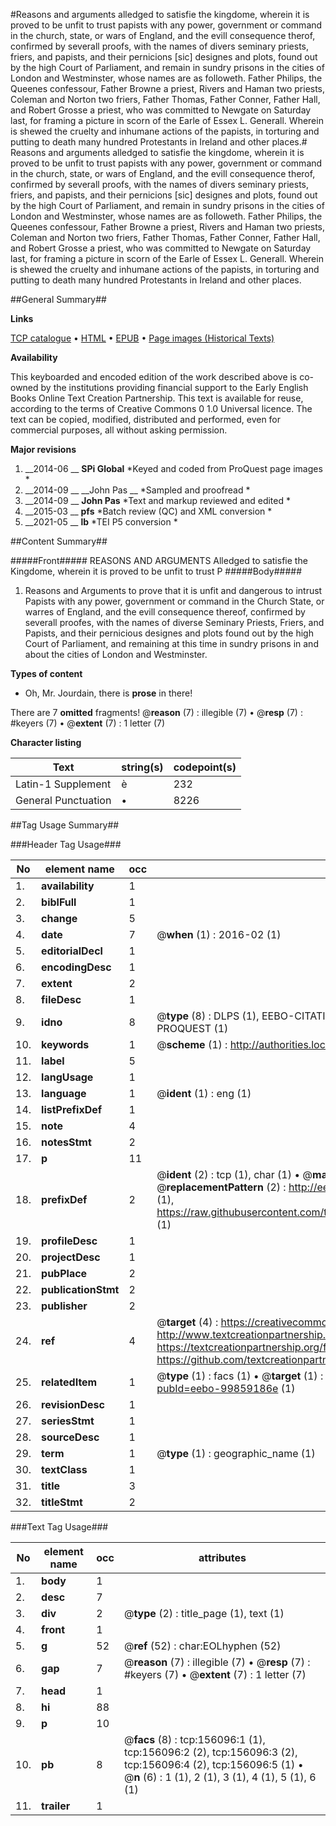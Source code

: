 #Reasons and arguments alledged to satisfie the kingdome, wherein it is proved to be unfit to trust papists with any power, government or command in the church, state, or wars of England, and the evill consequence therof, confirmed by severall proofs, with the names of divers seminary priests, friers, and papists, and their pernicions [sic] designes and plots, found out by the high Court of Parliament, and remain in sundry prisons in the cities of London and Westminster, whose names are as followeth. Father Philips, the Queenes confessour, Father Browne a priest, Rivers and Haman two priests, Coleman and Norton two friers, Father Thomas, Father Conner, Father Hall, and Robert Grosse a priest, who was committed to Newgate on Saturday last, for framing a picture in scorn of the Earle of Essex L. Generall. Wherein is shewed the cruelty and inhumane actions of the papists, in torturing and putting to death many hundred Protestants in Ireland and other places.#
Reasons and arguments alledged to satisfie the kingdome, wherein it is proved to be unfit to trust papists with any power, government or command in the church, state, or wars of England, and the evill consequence therof, confirmed by severall proofs, with the names of divers seminary priests, friers, and papists, and their pernicions [sic] designes and plots, found out by the high Court of Parliament, and remain in sundry prisons in the cities of London and Westminster, whose names are as followeth. Father Philips, the Queenes confessour, Father Browne a priest, Rivers and Haman two priests, Coleman and Norton two friers, Father Thomas, Father Conner, Father Hall, and Robert Grosse a priest, who was committed to Newgate on Saturday last, for framing a picture in scorn of the Earle of Essex L. Generall. Wherein is shewed the cruelty and inhumane actions of the papists, in torturing and putting to death many hundred Protestants in Ireland and other places.

##General Summary##

**Links**

[TCP catalogue](http://www.ota.ox.ac.uk/tcp/)  • 
[HTML](http://tei.it.ox.ac.uk/tcp/Texts-HTML/free/A92/A92219.html)  • 
[EPUB](http://tei.it.ox.ac.uk/tcp/Texts-EPUB/free/A92/A92219.epub) • 
[Page images (Historical Texts)](https://historicaltexts.jisc.ac.uk/eebo-99859186e)

**Availability**

This keyboarded and encoded edition of the work described above is co-owned by the
    institutions providing financial support to the Early English Books Online Text Creation
    Partnership. This text is available for reuse, according to the terms of  Creative Commons 0 1.0 Universal
    licence. The text can be copied, modified, distributed and performed, even for commercial
    purposes, all without asking permission.

**Major revisions**

1. __2014-06 __ __SPi Global__ *Keyed and coded from ProQuest page images *
1. __2014-09 __ __John Pas __ *Sampled and proofread *
1. __2014-09 __ __John Pas__ *Text and markup reviewed and edited *
1. __2015-03 __ __pfs__ *Batch review (QC) and XML conversion *
1. __2021-05 __ __lb__ *TEI P5 conversion *

##Content Summary##

#####Front#####
REASONS AND ARGUMENTS Alledged to satisfie the Kingdome, wherein it is proved to be unfit to trust P
#####Body#####

1. Reasons and Arguments to prove that it is unfit and dangerous to intrust Papists with any power, government or command in the Church State, or warres of England, and the evill consequence thereof, confirmed by severall proofes, with the names of diverse Seminary Priests, Friers, and Papists, and their pernicious designes and plots found out by the high Court of Parliament, and remaining at this time in sundry prisons in and about the cities of London and Westminster.

**Types of content**

  * Oh, Mr. Jourdain, there is **prose** in there!

There are 7 **omitted** fragments! 
 @__reason__ (7) : illegible (7)  •  @__resp__ (7) : #keyers (7)  •  @__extent__ (7) : 1 letter (7)

**Character listing**


|Text|string(s)|codepoint(s)|
|---|---|---|
|Latin-1 Supplement|è|232|
|General Punctuation|•|8226|

##Tag Usage Summary##

###Header Tag Usage###

|No|element name|occ|attributes|
|---|---|---|---|
|1.|__availability__|1||
|2.|__biblFull__|1||
|3.|__change__|5||
|4.|__date__|7| @__when__ (1) : 2016-02 (1)|
|5.|__editorialDecl__|1||
|6.|__encodingDesc__|1||
|7.|__extent__|2||
|8.|__fileDesc__|1||
|9.|__idno__|8| @__type__ (8) : DLPS (1), EEBO-CITATION (1), VID (1), EEBO-PROQUEST (1), STC (3), PROQUEST (1)|
|10.|__keywords__|1| @__scheme__ (1) : http://authorities.loc.gov/ (1)|
|11.|__label__|5||
|12.|__langUsage__|1||
|13.|__language__|1| @__ident__ (1) : eng (1)|
|14.|__listPrefixDef__|1||
|15.|__note__|4||
|16.|__notesStmt__|2||
|17.|__p__|11||
|18.|__prefixDef__|2| @__ident__ (2) : tcp (1), char (1)  •  @__matchPattern__ (2) : ([0-9\-]+):([0-9IVX]+) (1), (.+) (1)  •  @__replacementPattern__ (2) : http://eebo.chadwyck.com/downloadtiff?vid=$1&page=$2 (1), https://raw.githubusercontent.com/textcreationpartnership/Texts/master/tcpchars.xml#$1 (1)|
|19.|__profileDesc__|1||
|20.|__projectDesc__|1||
|21.|__pubPlace__|2||
|22.|__publicationStmt__|2||
|23.|__publisher__|2||
|24.|__ref__|4| @__target__ (4) : https://creativecommons.org/publicdomain/zero/1.0/ (1), http://www.textcreationpartnership.org/docs/. (1), https://textcreationpartnership.org/faq/#faq05 (1), https://github.com/textcreationpartnership (1)|
|25.|__relatedItem__|1| @__type__ (1) : facs (1)  •  @__target__ (1) : https://data.historicaltexts.jisc.ac.uk/view?pubId=eebo-99859186e (1)|
|26.|__revisionDesc__|1||
|27.|__seriesStmt__|1||
|28.|__sourceDesc__|1||
|29.|__term__|1| @__type__ (1) : geographic_name (1)|
|30.|__textClass__|1||
|31.|__title__|3||
|32.|__titleStmt__|2||


###Text Tag Usage###

|No|element name|occ|attributes|
|---|---|---|---|
|1.|__body__|1||
|2.|__desc__|7||
|3.|__div__|2| @__type__ (2) : title_page (1), text (1)|
|4.|__front__|1||
|5.|__g__|52| @__ref__ (52) : char:EOLhyphen (52)|
|6.|__gap__|7| @__reason__ (7) : illegible (7)  •  @__resp__ (7) : #keyers (7)  •  @__extent__ (7) : 1 letter (7)|
|7.|__head__|1||
|8.|__hi__|88||
|9.|__p__|10||
|10.|__pb__|8| @__facs__ (8) : tcp:156096:1 (1), tcp:156096:2 (2), tcp:156096:3 (2), tcp:156096:4 (2), tcp:156096:5 (1)  •  @__n__ (6) : 1 (1), 2 (1), 3 (1), 4 (1), 5 (1), 6 (1)|
|11.|__trailer__|1||
